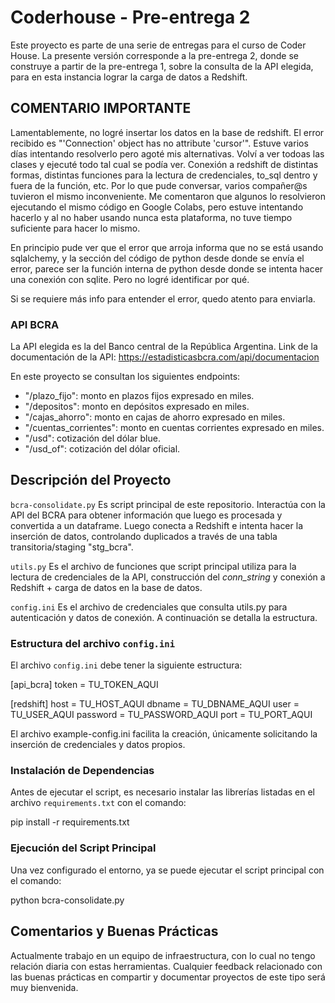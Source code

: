 # Coderhouse - Pre-entrega 2
Este proyecto es parte de una serie de entregas para el curso de Coder House. La presente versión corresponde a la pre-entrega 2, donde se construye a partir de la pre-entrega 1, sobre la consulta de la API elegida, para en esta instancia lograr la carga de datos a Redshift.

## COMENTARIO IMPORTANTE
Lamentablemente, no logré insertar los datos en la base de redshift. El error recibido es "'Connection' object has no attribute 'cursor'".
Estuve varios días intentando resolverlo pero agoté mis alternativas. Volví a ver todoas las clases y ejecuté todo tal cual se podía ver. Conexión a redshift de distintas formas, distintas funciones para la lectura de credenciales, to_sql dentro y fuera de la función, etc. 
Por lo que pude conversar, varios compañer@s tuvieron el mismo inconveniente. Me comentaron que algunos lo resolvieron ejecutando el mismo código en Google Colabs, pero estuve intentando hacerlo y al no haber usando nunca esta plataforma, no tuve tiempo suficiente para hacer lo mismo. 

En principio pude ver que el error que arroja informa que no se está usando sqlalchemy, y la sección del código de python desde donde se envía el error, parece ser la función interna de python desde donde se intenta hacer una conexión con sqlite. Pero no logré identificar por qué. 

Si se requiere más info para entender el error, quedo atento para enviarla. 

### API BCRA
La API elegida es la del Banco central de la República Argentina. 
Link de la documentación de la API: https://estadisticasbcra.com/api/documentacion 

En este proyecto se consultan los siguientes endpoints: 
* "/plazo_fijo": monto en plazos fijos expresado en miles.
* "/depositos": monto en depósitos expresado en miles.
* "/cajas_ahorro": monto en cajas de ahorro expresado en miles.
* "/cuentas_corrientes": monto en cuentas corrientes expresado en miles.
* "/usd": cotización del dólar blue.
* "/usd_of": cotización del dólar oficial.

## Descripción del Proyecto
`bcra-consolidate.py` Es script principal de este repositorio. Interactúa con la API del BCRA para obtener información que luego es procesada y convertida a un dataframe. Luego conecta a Redshift e intenta hacer la inserción de datos, controlando duplicados a través de una tabla transitoria/staging "stg_bcra". 

`utils.py` Es el archivo de funciones que script principal utiliza para la lectura de credenciales de la API, construcción del _conn_string_ y conexión a Redshift + carga de datos en la base de datos.

`config.ini` Es el archivo de credenciales que consulta utils.py para autenticación y datos de conexión. A continuación se detalla la estructura. 

### Estructura del archivo `config.ini`
El archivo `config.ini` debe tener la siguiente estructura:

[api_bcra]
token = TU_TOKEN_AQUI

[redshift]
host = TU_HOST_AQUI
dbname = TU_DBNAME_AQUI
user = TU_USER_AQUI
password = TU_PASSWORD_AQUI
port = TU_PORT_AQUI

El archivo example-config.ini facilita la creación, únicamente solicitando la inserción de credenciales y datos propios.

### Instalación de Dependencias
Antes de ejecutar el script, es necesario instalar las librerías listadas en el archivo `requirements.txt` con el comando:

pip install -r requirements.txt

### Ejecución del Script Principal
Una vez configurado el entorno, ya se puede ejecutar el script principal con el comando:

python bcra-consolidate.py

## Comentarios y Buenas Prácticas

Actualmente trabajo en un equipo de infraestructura, con lo cual no tengo relación diaria con estas herramientas. Cualquier feedback relacionado con las buenas prácticas en compartir y documentar proyectos de este tipo será muy bienvenida.
